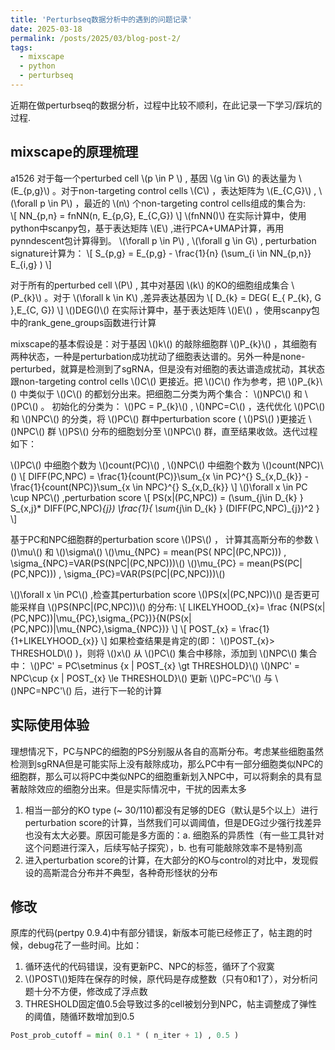 ```yaml
---
title: 'Perturbseq数据分析中的遇到的问题记录'
date: 2025-03-18
permalink: /posts/2025/03/blog-post-2/
tags:
  - mixscape
  - python
  - perturbseq
---
```


近期在做perturbseq的数据分析，过程中比较不顺利，在此记录一下学习/踩坑的过程.


mixscape的原理梳理
----
a1526
对于每一个perturbed cell \\(p \in P \\) , 基因 \\(g \in G\\) 的表达量为 \\(E_{p,g}\\) 。对于non-targeting control cells \\(C\\) ，表达矩阵为 \\(E_{C,G}\\) , \\(\forall p \in P\\) ，最近的 \\(n\\) 个non-targeting control cells组成的集合为:  
\\[
NN_{p,n} = fnNN(n, E_{p,G}, E_{C,G})
\\]
 \\(fnNN()\\) 在实际计算中，使用python中scanpy包，基于表达矩阵 \\(E\\) ,进行PCA+UMAP计算，再用pynndescent包计算得到。
\\(\forall p \in P\\) , \\(\forall g \in G\\) , perturbation signature计算为：
\\[
S_{p,g} = E_{p,g} - \frac{1}{n} (\sum_{i \in NN_{p,n}} E_{i,g} )
\\]

对于所有的perturbed cell \\(P\\) , 其中对基因 \\(k\\) 的KO的细胞组成集合 \\(P_{k}\\) 。对于 \\(\forall k \in K\\) ,差异表达基因为 
\\[
D_{k} = DEG( E_{ P_{k}, G },E_{C, G})
\\]
 \\()DEG()\\() 在实际计算中，基于表达矩阵 \\()E\\() ，使用scanpy包中的rank_gene_groups函数进行计算


mixscape的基本假设是：对于基因 \\()k\\() 的敲除细胞群 \\()P_{k}\\() ，其细胞有两种状态，一种是perturbation成功扰动了细胞表达谱的。另外一种是none-perturbed，就算是检测到了sgRNA，但是没有对细胞的表达谱造成扰动，其状态跟non-targeting control cells \\()C\\() 更接近。把 \\()C\\() 作为参考，把 \\()P_{k}\\() 中类似于 \\()C\\() 的都划分出来。把细胞二分类为两个集合： \\()NPC\\() 和 \\()PC\\() 。
初始化的分类为： \\()PC = P_{k}\\() , \\()NPC=C\\() ，迭代优化 \\()PC\\() 和 \\()NPC\\() 的分类，将 \\()PC\\() 群中perturbation score ( \\()PS\\() )更接近 \\()NPC\\() 群 \\()PS\\() 分布的细胞划分至 \\()NPC\\() 群，直至结果收敛。迭代过程如下：

\\()PC\\() 中细胞个数为 \\()count(PC)\\() , \\()NPC\\() 中细胞个数为 \\()count(NPC)\\() 
\\[
DIFF(PC,NPC) = \frac{1}{count(PC)}\sum_{x \in PC}^{} S_{x,D_{k}} - \frac{1}{count(NPC)}\sum_{x \in NPC}^{} S_{x,D_{k}} 
\\]
\\()\forall x \in PC \cup NPC\\() ,perturbation score 
\\[
PS(x|(PC,NPC)) = (\sum_{j\in D_{k} } S_{x,j}* DIFF(PC,NPC)_{j}) \frac{1}{  \sum_{j\in D_{k} } (DIFF(PC,NPC)_{j})^2 }
\\]

基于PC和NPC细胞群的perturbation score \\()PS\\() ， 计算其高斯分布的参数 \\()\mu\\() 和 \\()\sigma\\() 
\\()\mu_{NPC} = mean(PS( NPC|(PC,NPC))) , \sigma_{NPC}=VAR(PS(NPC|(PC,NPC)))\\()
\\()\mu_{PC} = mean(PS(PC|(PC,NPC))) , \sigma_{PC}=VAR(PS(PC|(PC,NPC)))\\()

\\()\forall x \in PC\\() ,检查其perturbation score \\()PS(x|(PC,NPC))\\() 是否更可能采样自 \\()PS(NPC|(PC,NPC))\\() 的分布:
\\[
LIKELYHOOD_{x}= \frac {N(PS(x|(PC,NPC))|\mu_{PC},\sigma_{PC})}{N(PS(x|(PC,NPC))|\mu_{NPC},\sigma_{NPC})} 
\\]
\\[
POST_{x} = \frac{1}{1+LIKELYHOOD_{x}}
\\]
如果检查结果是肯定的(即： \\()POST_{x}> THRESHOLD\\() )，则将 \\()x\\() 从 \\()PC\\() 集合中移除，添加到 \\()NPC\\() 集合中：
\\()PC' = PC\setminus {x | POST_{x} \gt THRESHOLD}\\()
\\()NPC' = NPC\cup {x | POST_{x} \le THRESHOLD}\\()
更新 \\()PC=PC'\\() 与 \\()NPC=NPC'\\() 后，进行下一轮的计算


实际使用体验
--
理想情况下，PC与NPC的细胞的PS分别服从各自的高斯分布。考虑某些细胞虽然检测到sgRNA但是可能实际上没有敲除成功，那么PC中有一部分细胞类似NPC的细胞群，那么可以将PC中类似NPC的细胞重新划入NPC中，可以将剩余的具有显著敲除效应的细胞分出来。但是实际情况中，干扰的因素太多
1.  相当一部分的KO type (~ 30/110)都没有足够的DEG（默认是5个以上）进行perturbation score的计算，当然我们可以调阈值，但是DEG过少强行找差异也没有太大必要。原因可能是多方面的：a. 细胞系的异质性（有一些工具针对这个问题进行深入，后续写帖子探究），b. 也有可能敲除效率不是特别高
2.  进入perturbation score的计算，在大部分的KO与control的对比中，发现假设的高斯混合分布并不典型，各种奇形怪状的分布

修改
--
原库的代码(pertpy 0.9.4)中有部分错误，新版本可能已经修正了，帖主跑的时候，debug花了一些时间。比如：
1.  循环迭代的代码错误，没有更新PC、NPC的标签，循环了个寂寞
2.  \\()POST\\()矩阵在保存的时候，原代码是存成整数（只有0和1了），对分析问题十分不方便，修改成了浮点数
3.  THRESHOLD固定值0.5会导致过多的cell被划分到NPC，帖主调整成了弹性的阈值，随循环数增加到0.5
```python
Post_prob_cutoff = min( 0.1 * ( n_iter + 1) , 0.5 )
```

